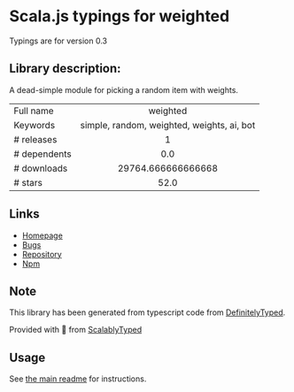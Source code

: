 
# Scala.js typings for weighted

Typings are for version 0.3

## Library description:
A dead-simple module for picking a random item with weights.

|                    |                 |
| ------------------ | :-------------: |
| Full name          | weighted |
| Keywords           | simple, random, weighted, weights, ai, bot |
| # releases         | 1 |
| # dependents       | 0.0 |
| # downloads        | 29764.666666666668 |
| # stars            | 52.0 |

## Links
- [Homepage](https://github.com/Schoonology/weighted#readme)
- [Bugs](https://github.com/Schoonology/weighted/issues)
- [Repository](https://github.com/Schoonology/weighted)
- [Npm](https://www.npmjs.com/package/weighted)
    


## Note
This library has been generated from typescript code from [DefinitelyTyped](https://definitelytyped.org).

Provided with :purple_heart: from [ScalablyTyped](https://github.com/oyvindberg/ScalablyTyped)

## Usage
See [the main readme](../../readme.md) for instructions.


